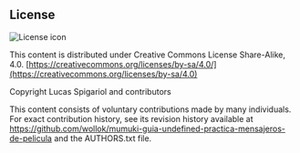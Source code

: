 ## License
![License icon](https://licensebuttons.net/l/by-sa/3.0/88x31.png)

This content is distributed under Creative Commons License Share-Alike, 4.0. [https://creativecommons.org/licenses/by-sa/4.0/](https://creativecommons.org/licenses/by-sa/4.0)

Copyright Lucas Spigariol and contributors

This content consists of voluntary contributions made by many
individuals. For exact contribution history, see its revision history
available at https://github.com/wollok/mumuki-guia-undefined-practica-mensajeros-de-pelicula and the AUTHORS.txt file.

